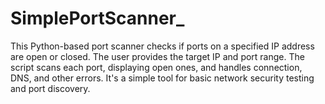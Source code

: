 # SimplePortScanner_

This Python-based port scanner checks if ports on a specified IP address are open or closed. The user provides the target IP and port range. The script scans each port, displaying open ones, and handles connection, DNS, and other errors. It's a simple tool for basic network security testing and port discovery.
